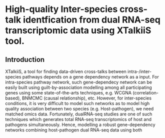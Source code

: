 # High-quality Inter-species cross-talk identfication from dual RNA-seq transcriptomic data using XTalkiiS tool.

## Introduction
XTalkiiS, a tool for finding data-driven cross-talks between intra-/inter-species pathways depends on a gene dependency network as a input. For intra-species pathway network, such gene-dependecy network can be easily built using guilt-by-association modelling among all participating genes using some state-of-the-arts techniques, e.g. WCGNA (correlation-based), BNMCMC (causal relationship), etc. However, for inter-species conditions, it is very difficult to model such networks as to model high quality association between two species (e.g. Host-pathogen), we need matched omics data. Fortunately, dualRNA-seq studies are one of such techniques which generates total RNA-seq transcriptomics of host and pathogens simultaneously. Hence, modelling a robust gene-dependency networks combining host-pathogen dual RNA-seq data using both
